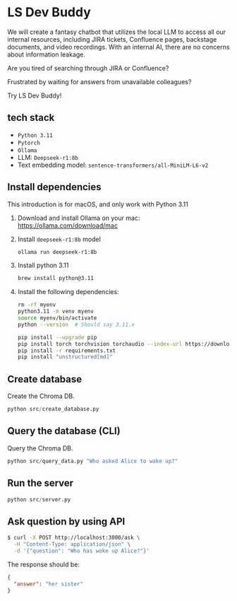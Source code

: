 # LS Dev Buddy

We will create a fantasy chatbot that utilizes the local LLM to access all our internal resources, including JIRA tickets, Confluence pages, backstage documents, and video recordings. With an internal AI, there are no concerns about information leakage.

Are you tired of searching through JIRA or Confluence?  

Frustrated by waiting for answers from unavailable colleagues?  

Try LS Dev Buddy!

## tech stack

- `Python 3.11`
- `Pytorch`
- `Ollama`
- LLM: `Deepseek-r1:8b`
- Text embedding model: `sentence-transformers/all-MiniLM-L6-v2`

## Install dependencies

This introduction is for macOS, and only work with Python 3.11

1. Download and install Ollama on your mac: https://ollama.com/download/mac

2. Install `deepseek-r1:8b` model

    ```bash
    ollama run deepseek-r1:8b
    ```

3. Install python 3.11

    ```bash
    brew install python@3.11
    ```

4. Install the following dependencies:

    ```bash
    rm -rf myenv
    python3.11 -m venv myenv
    source myenv/bin/activate
    python --version  # Should say 3.11.x

    pip install --upgrade pip
    pip install torch torchvision torchaudio --index-url https://download.pytorch.org/whl/cpu
    pip install -r requirements.txt
    pip install "unstructured[md]"
    ```

## Create database

Create the Chroma DB.

```python
python src/create_database.py
```

## Query the database (CLI)

Query the Chroma DB.

```python
python src/query_data.py "Who asked Alice to wake up?"
```

## Run the server

```python
python src/server.py
```

## Ask question by using API

```bash
$ curl -X POST http://localhost:3000/ask \
  -H "Content-Type: application/json" \
  -d '{"question": "Who has woke up Alice?"}'
```

The response should be:

```json
{
  "answer": "her sister"
}
```

